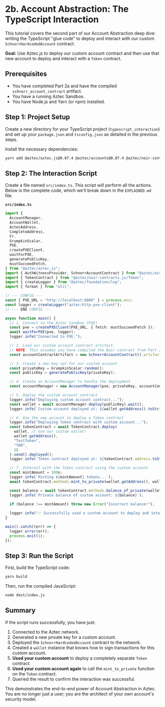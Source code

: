 # 2b. Account Abstraction: The TypeScript Interaction

This tutorial covers the second part of our Account Abstraction deep dive: writing the TypeScript "glue code" to deploy and interact with our custom `SchnorrHardcodedAccount` contract.

**Goal:** Use Aztec.js to deploy our custom account contract and then use that new account to deploy and interact with a `Token` contract.

## Prerequisites
- You have completed Part 2a and have the compiled `schnorr_account_contract` artifact.
- You have a running Aztec Sandbox.
- You have Node.js and Yarn (or npm) installed.

## Step 1: Project Setup

Create a new directory for your TypeScript project (`typescript_interaction`) and set up your `package.json` and `tsconfig.json` as detailed in the previous steps.

Install the necessary dependencies:

```bash
yarn add @aztec/aztec.js@0.87.4 @aztec/accounts@0.87.4 @aztec/noir-contracts.js@0.87.4 typescript @types/node
```

## Step 2: The Interaction Script

Create a file named `src/index.ts`. This script will perform all the actions. Below is the complete code, which we'll break down in the `EXPLAINED.md` file.

**`src/index.ts`**
```typescript
import {
  AccountManager,
  AccountWallet,
  AztecAddress,
  CompleteAddress,
  Fr,
  GrumpkinScalar,
  PXE,
  createPXEClient,
  waitForPXE,
  generatePublicKey,
  mustSucceedFetch,
} from "@aztec/aztec.js";
import { AuthWitnessProvider, SchnorrAccountContract } from "@aztec/accounts/schnorr";
import { TokenContract } from "@aztec/noir-contracts.js/Token";
import { createLogger } from "@aztec/foundation/log";
import { format } from "util";

// --- CONFIG ---
const { PXE_URL = "http://localhost:8080" } = process.env;
const logger = createLogger("aztec:http-pxe-client");
// --- END CONFIG ---

async function main() {
  // 1. Connect to the Aztec Sandbox (PXE)
  const pxe = createPXEClient(PXE_URL, { fetch: mustSucceedFetch });
  await waitForPXE(pxe, logger);
  logger.info("Connected to PXE.");

  // 2. Load our custom account contract artifact
  // NOTE: This assumes you have compiled the Noir contract from Part 2a
  const accountContractArtifact = new SchnorrAccountContract().artifact;

  // 3. Create a new key set for our custom account
  const privateKey = GrumpkinScalar.random();
  const publicKey = generatePublicKey(privateKey);

  // 4. Create an AccountManager to handle the deployment
  const accountManager = new AccountManager(pxe, privateKey, accountContractArtifact);

  // 5. Deploy the custom account contract
  logger.info("Deploying custom account contract...");
  const wallet = await accountManager.deploy(publicKey).wait();
  logger.info(`Custom account deployed at: ${wallet.getAddress().toString()}`);

  // 6. Use the new account to deploy a Token contract
  logger.info("Deploying Token contract with custom account...");
  const tokenContract = await TokenContract.deploy(
    wallet, // Use our custom wallet!
    wallet.getAddress(),
    "TestToken",
    "TKN",
    18
  ).send().deployed();
  logger.info(`Token contract deployed at: ${tokenContract.address.toString()}`);

  // 7. Interact with the Token contract using the custom account
  const mintAmount = 100n;
  logger.info(`Minting ${mintAmount} tokens...`);
  await tokenContract.methods.mint_to_private(wallet.getAddress(), wallet.getAddress(), mintAmount).send().wait();

  const balance = await tokenContract.methods.balance_of_private(wallet.getAddress()).simulate();
  logger.info(`Private balance of custom account: ${balance}`);
  
  if (balance !== mintAmount) throw new Error("Incorrect balance!");

  logger.info("✅ Successfully used a custom account to deploy and interact with a contract!");
}

main().catch((err) => {
  logger.error(err);
  process.exit(1);
});
```

## Step 3: Run the Script

First, build the TypeScript code:
```bash
yarn build
```

Then, run the compiled JavaScript:
```bash
node dest/index.js
```

## Summary

If the script runs successfully, you have just:
1.  Connected to the Aztec network.
2.  Generated a new private key for a custom account.
3.  Deployed the `SchnorrHardcodedAccount` contract to the network.
4.  Created a `wallet` instance that knows how to sign transactions for this custom account.
5.  **Used your custom account** to deploy a completely separate `Token` contract.
6.  **Used your custom account again** to call the `mint_to_private` function on the `Token` contract.
7.  Queried the result to confirm the interaction was successful.

This demonstrates the end-to-end power of Account Abstraction in Aztec. You are no longer just a user; you are the architect of your own account's security model. 